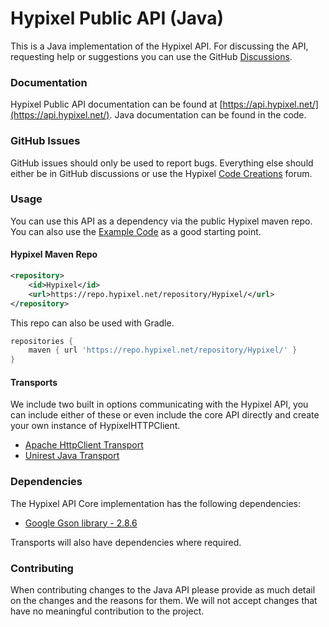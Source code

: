 Hypixel Public API (Java)
======
This is a Java implementation of the Hypixel API. For discussing the API, requesting help or suggestions you can use the
GitHub [Discussions](https://github.com/HypixelDev/PublicAPI/discussions).

### Documentation

Hypixel Public API documentation can be found at [https://api.hypixel.net/](https://api.hypixel.net/). Java
documentation can be found in the code.

### GitHub Issues

GitHub issues should only be used to report bugs. Everything else should either be in GitHub discussions or use the
Hypixel [Code Creations](https://hypixel.net/forums/code-creations.65/) forum.

### Usage

You can use this API as a dependency via the public Hypixel maven repo. You can also use
the [Example Code](https://github.com/HypixelDev/PublicAPI/tree/master/hypixel-api-example) as a good starting point.


#### Hypixel Maven Repo
```xml
<repository>
    <id>Hypixel</id>
    <url>https://repo.hypixel.net/repository/Hypixel/</url>
</repository>
```

This repo can also be used with Gradle.
```gradle
repositories {
    maven { url 'https://repo.hypixel.net/repository/Hypixel/' }
}
```

#### Transports

We include two built in options communicating with the Hypixel API, you can include either of these or even include the
core API directly and create your own instance of HypixelHTTPClient.

* [Apache HttpClient Transport](hypixel-api-transport-apache/README.md)
* [Unirest Java Transport](hypixel-api-transport-unirest/README.md)

### Dependencies

The Hypixel API Core implementation has the following dependencies:

* [Google Gson library - 2.8.6](https://mvnrepository.com/artifact/com.google.code.gson/gson)

Transports will also have dependencies where required.


### Contributing

When contributing changes to the Java API please provide as much detail on the changes and the reasons for them. We will
not accept changes that have no meaningful contribution to the project.